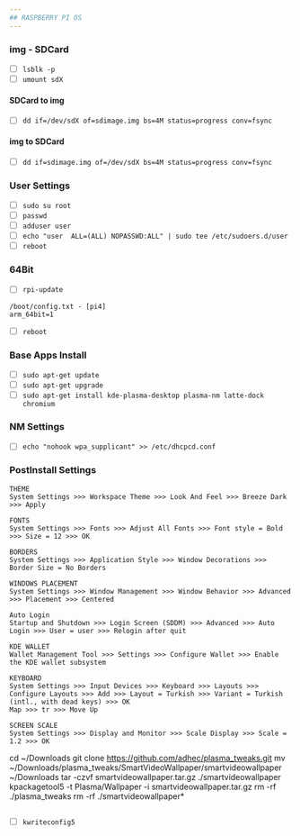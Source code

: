 ```yaml
---
## RASPBERRY PI OS
---
```


### img - SDCard
- [ ] `lsblk -p`
- [ ] `umount sdX`

#### SDCard to img
- [ ] `dd if=/dev/sdX of=sdimage.img bs=4M status=progress conv=fsync`

#### img to SDCard
- [ ] `dd if=sdimage.img of=/dev/sdX bs=4M status=progress conv=fsync`

### User Settings
- [ ] `sudo su root`
- [ ] `passwd`
- [ ] `adduser user`
- [ ] `echo "user  ALL=(ALL) NOPASSWD:ALL" | sudo tee /etc/sudoers.d/user`
- [ ] `reboot`

### 64Bit
- [ ] `rpi-update`
```
/boot/config.txt - [pi4]
arm_64bit=1
```
- [ ] `reboot`

### Base Apps Install
- [ ] `sudo apt-get update`
- [ ] `sudo apt-get upgrade`
- [ ] `sudo apt-get install kde-plasma-desktop plasma-nm latte-dock chromium`

### NM Settings
- [ ] `echo "nohook wpa_supplicant" >> /etc/dhcpcd.conf`

### PostInstall Settings
```
THEME
System Settings >>> Workspace Theme >>> Look And Feel >>> Breeze Dark >>> Apply
```

```
FONTS
System Settings >>> Fonts >>> Adjust All Fonts >>> Font style = Bold >>> Size = 12 >>> OK
```

```
BORDERS
System Settings >>> Application Style >>> Window Decorations >>> Border Size = No Borders
```

```
WINDOWS PLACEMENT
System Settings >>> Window Management >>> Window Behavior >>> Advanced >>> Placement >>> Centered
```

```
Auto Login
Startup and Shutdown >>> Login Screen (SDDM) >>> Advanced >>> Auto Login >>> User = user >>> Relogin after quit
```

```
KDE WALLET
Wallet Management Tool >>> Settings >>> Configure Wallet >>> Enable the KDE wallet subsystem
```

```
KEYBOARD
System Settings >>> Input Devices >>> Keyboard >>> Layouts >>> Configure Layouts >>> Add >>> Layout = Turkish >>> Variant = Turkish (intl., with dead keys) >>> OK
Map >>> tr >>> Move Up
```

```
SCREEN SCALE
System Settings >>> Display and Monitor >>> Scale Display >>> Scale = 1.2 >>> OK
```
cd ~/Downloads
git clone https://github.com/adhec/plasma_tweaks.git
mv ~/Downloads/plasma_tweaks/SmartVideoWallpaper/smartvideowallpaper ~/Downloads
tar -czvf smartvideowallpaper.tar.gz  ./smartvideowallpaper
kpackagetool5 -t Plasma/Wallpaper -i smartvideowallpaper.tar.gz
rm -rf ./plasma_tweaks
rm -rf ./smartvideowallpaper*

```
```

- [ ] `kwriteconfig5`

